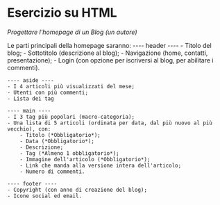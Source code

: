 # Esercizio su HTML

_Progettare l'homepage di un Blog (un autore)_

Le parti principali della homepage saranno:
    ---- header ----
    - Titolo del blog;
    - Sottotitolo (descrizione al blog);
    - Navigazione (home, contatti, presentazione);
    - Login (con opzione per iscriversi al blog, per abilitare i commenti).

    ---- aside ----
    - I 4 articoli più visualizzati del mese;
    - Utenti con più commenti;
    - Lista dei tag

    ---- main ----
    - I 3 tag più popolari (macro-categoria);
    - Una lista di 5 articoli (ordinata per data, dal più nuovo al più vecchio), con:
        - Titolo (*Obbligatorio*);
        - Data (*Obbligatorio*);
        - Descrizione;
        - Tag (*Almeno 1 obbligatorio*);
        - Immagine dell'articolo (*Obbligatorio*);
        - Link che manda alla versione intera dell'articolo;
        - Numero di commenti.

    ---- footer ----
    - Copyright (con anno di creazione del blog);
    - Icone social ed email.